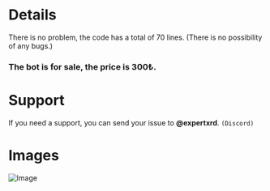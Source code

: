 # Details

There is no problem, the code has a total of 70 lines. (There is no possibility of any bugs.)

### The bot is for sale, the price is 300₺.

# Support

If you need a support, you can send your issue to **@expertxrd**. `(Discord)`

# Images

![Image](https://cdn.discordapp.com/attachments/1235623811613851711/1235646372573609994/image.png?ex=663520dc&is=6633cf5c&hm=6d00679508cefde449f894e71c0599ca92678aaa7305297cbe3d03e1f50d3fed&)
